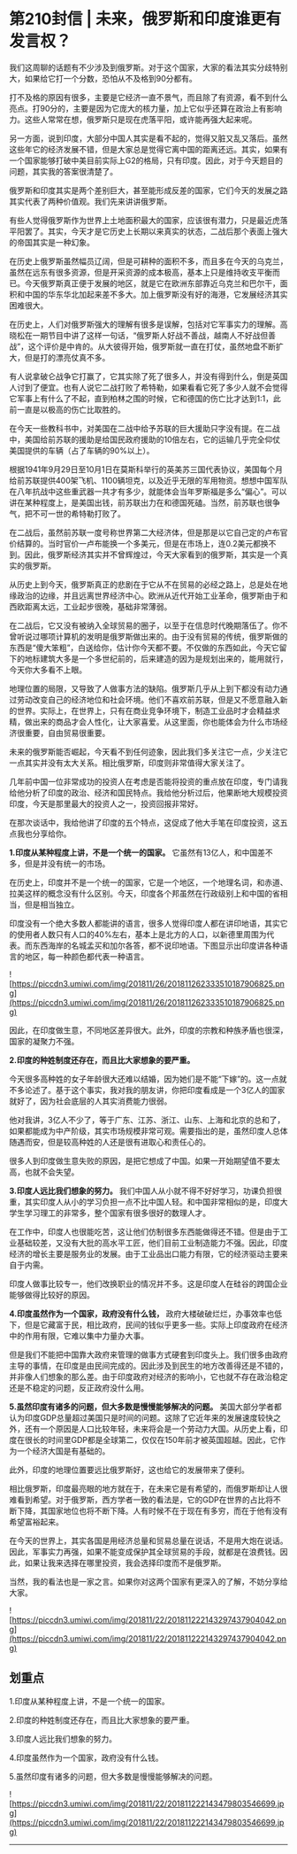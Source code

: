 # 第210封信 | 未来，俄罗斯和印度谁更有发言权？

我们这周聊的话题有不少涉及到俄罗斯。对于这个国家，大家的看法其实分歧特别大，如果给它打一个分数，恐怕从不及格到90分都有。

打不及格的原因有很多，主要是它经济一直不景气，而且除了有资源，看不到什么亮点。打90分的，主要是因为它庞大的核力量，加上它似乎还算在政治上有影响力。这些人常常在想，俄罗斯只是现在虎落平阳，或许能再强大起来呢。

另一方面，说到印度，大部分中国人其实是看不起的，觉得又脏又乱又落后。虽然这些年它的经济发展不错，但是大家总是觉得它离中国的距离还远。其实，如果有一个国家能够打破中美目前实际上G2的格局，只有印度。因此，对于今天题目的问题，其实我的答案很清楚了。

俄罗斯和印度其实是两个差别巨大，甚至能形成反差的国家，它们今天的发展之路其实代表了两种价值观。我们先来讲讲俄罗斯。

有些人觉得俄罗斯作为世界上土地面积最大的国家，应该很有潜力，只是最近虎落平阳罢了。其实，今天才是它历史上长期以来真实的状态，二战后那个表面上强大的帝国其实是一种幻象。

在历史上俄罗斯虽然幅员辽阔，但是可耕种的面积不多，而且多在今天的乌克兰，虽然在远东有很多资源，但是开采资源的成本极高，基本上只是维持收支平衡而已。今天俄罗斯真正便于发展的地区，就是它在欧洲东部靠近乌克兰和巴尔干，面积和中国的华东华北加起来差不多大。加上俄罗斯没有好的海港，它发展经济其实困难很大。

在历史上，人们对俄罗斯强大的理解有很多是误解，包括对它军事实力的理解。高晓松在一期节目中讲了这样一句话，“俄罗斯人好战不善战，越南人不好战但善战”，这个评价是中肯的。从大彼得开始，俄罗斯就一直在打仗，虽然地盘不断扩大，但是打的漂亮仗真不多。

有人说拿破仑战争它打赢了，它其实除了死了很多人，并没有得到什么，倒是英国人讨到了便宜。也有人说它二战打败了希特勒，如果看看它死了多少人就不会觉得它军事上有什么了不起，直到柏林之围的时候，它和德国的伤亡比才达到1:1，此前一直是以极高的伤亡比取胜的。

在今天一些教科书中，对美国在二战中给予苏联的巨大援助只字没有提。在二战中，美国给前苏联的援助是给国民政府援助的10倍左右，它的运输几乎完全仰仗美国提供的车辆（占了车辆的90%以上）。

根据1941年9月29日至10月1日在莫斯科举行的英美苏三国代表协议，美国每个月给前苏联提供400架飞机、1100辆坦克，以及近乎无限的军用物资。想想中国军队在八年抗战中这些重武器一共才有多少，就能体会当年罗斯福是多么“偏心”。可以讲在某种程度上，是美国出钱，前苏联出力在和德国死磕。当然，前苏联也很争气，把不可一世的希特勒打败了。

在二战后，虽然前苏联一度号称世界第二大经济体，但是那是以它自己定的卢布官价结算的。当时官价一卢布能换一个多美元，但是在市场上，连0.2美元都换不到。因此，俄罗斯经济其实并不曾辉煌过，今天大家看到的俄罗斯，其实是一个真实的俄罗斯。

从历史上到今天，俄罗斯真正的悲剧在于它从不在贸易的必经之路上，总是处在地缘政治的边缘，并且远离世界经济中心。欧洲从近代开始工业革命，俄罗斯由于和西欧距离太远，工业起步很晚，基础非常薄弱。

在二战后，它又没有被纳入全球贸易的圈子，以至于在信息时代晚期落伍了。你不曾听说过哪项计算机的发明是俄罗斯做出来的。由于没有贸易的传统，俄罗斯做的东西是“傻大笨粗”，白送给你，估计你今天都不要。不仅做的东西如此，今天它留下的地标建筑大多是一个多世纪前的，后来建造的因为是规划出来的，能用就行，今天你大多看不上眼。

地理位置的局限，又导致了人做事方法的缺陷。俄罗斯几乎从上到下都没有动力通过劳动改变自己的经济地位和社会环境。他们不喜欢前苏联，但是又不愿意融入新的世界。实际上，在世界上，只有在商业竞争环境下，制造工业品时才会精益求精，做出来的商品才会人性化，让大家喜爱。从这里面，你也能体会为什么市场经济很重要，自由贸易很重要。

未来的俄罗斯能否崛起，今天看不到任何迹象，因此我们多关注它一点，少关注它一点其实并没有太大关系。相比俄罗斯，印度则非常值得大家关注了。

几年前中国一位非常成功的投资人在考虑是否能将投资的重点放在印度，专门请我给他分析了印度的政治、经济和国民特点。我给他分析过后，他果断地大规模投资印度，今天是那里最大的投资人之一，投资回报非常好。

在那次谈话中，我给他讲了印度的五个特点，这促成了他大手笔在印度投资，这五点我也分享给你。

 **1.印度从某种程度上讲，不是一个统一的国家。** 它虽然有13亿人，和中国差不多，但是并没有统一的市场。

在历史上，印度并不是一个统一的国家，它是一个地区，一个地理名词，和赤道、拉美这样的概念没有什么区别。今天，印度各个邦虽然在行政级别上和中国的省相当，但是相当独立。

印度没有一个绝大多数人都能讲的语言，很多人觉得印度人都在讲印地语，其实它的使用者人数只有人口的40%左右，基本上是北方的人口，以新德里周围为代表。而东西海岸的名城孟买和加尔各答，都不说印地语。下图显示出印度讲各种语言的地区，每一种颜色都代表一种语言。

![https://piccdn3.umiwi.com/img/201811/26/201811262333510187906825.png](https://piccdn3.umiwi.com/img/201811/26/201811262333510187906825.png)

因此，在印度做生意，不同地区差异很大。此外，印度的宗教和种族矛盾也很深，国家的凝聚力不强。

 **2.印度的种姓制度还存在，而且比大家想象的要严重。**

今天很多高种姓的女子年龄很大还难以结婚，因为她们是不能“下嫁”的。这一点就不多论述了。基于这个事实，我对我的朋友讲，你把印度看成是一个3亿人的国家就好了，因为社会底层的人其实消费能力很弱。

他对我讲，3亿人不少了，等于广东、江苏、浙江、山东、上海和北京的总和了，如果都能成为中产阶级，其实市场规模非常可观。需要指出的是，虽然印度人总体随遇而安，但是较高种姓的人还是很有进取心和责任心的。

很多人到印度做生意失败的原因，是把它想成了中国。如果一开始期望值不要太高，也就不会失望。

 **3.印度人远比我们想象的努力。** 我们中国人从小就不得不好好学习，功课负担很重，其实印度人从小的学习负担一点不比中国人轻。和中国非常相似的是，印度大学生学习理工的非常多，整个国家有很多很好的数理人才。

在工作中，印度人也很能吃苦，这让他们仿制很多东西能做得还不错。但是由于工业基础较差，又没有大批的高水平工匠，他们目前工业制造能力不强。因此，印度经济的增长主要是服务业的发展。由于工业品出口能力有限，它的经济驱动主要来自于内需。

印度人做事比较专一，他们改换职业的情况并不多。这是印度人在硅谷的跨国企业能够做得比较好的原因。

 **4.印度虽然作为一个国家，政府没有什么钱，** 政府大楼破破烂烂，办事效率也低下，但是它藏富于民，相比政府，民间的钱似乎更多一些。实际上印度政府在经济中的作用有限，它难以集中力量办大事。

但是我们不能把中国靠大政府来管理的做事方式硬套到印度头上。我们很多由政府主导的事情，在印度是由民间完成的。因此涉及到民生的地方改善得还是不错的，并非像人们想象的那么差。由于印度政府对经济的影响小，它也就不存在政治稳定还是不稳定的问题，反正政府没什么用。

 **5.虽然印度有诸多的问题，但大多数是慢慢能够解决的问题。** 美国大部分学者都认为印度GDP总量超过美国只是时间的问题。这除了它近年来的发展速度较快之外，还有一个原因是人口比较年轻，未来将会是一个劳动力大国。从历史上看，印度在很长的时间里GDP都是全球第二，仅仅在150年前才被英国超越。因此，它作为一个经济大国是有基础的。

此外，印度的地理位置要远比俄罗斯好，这也给它的发展带来了便利。

相比俄罗斯，印度最亮眼的地方就在于，在未来它是有希望的，而俄罗斯却让人很难看到希望。对于俄罗斯，西方学者一致的看法是，它的GDP在世界的占比将不断下降，其国家地位也将不断下降。人有时候不在于现在有多穷，而在于他有没有希望富裕起来。

在今天的世界上，其实各国是用经济总量和贸易总量在说话，不是用大炮在说话。因此，军事实力再强，如果不能变成保护其全球贸易的手段，就都是在浪费钱。因此，如果让我来选择在哪里投资，我会选择印度而不是俄罗斯。

当然，我的看法也是一家之言。如果你对这两个国家有更深入的了解，不妨分享给大家。

![https://piccdn3.umiwi.com/img/201811/22/201811222143297437904042.png](https://piccdn3.umiwi.com/img/201811/22/201811222143297437904042.png)

## 划重点

1.印度从某种程度上讲，不是一个统一的国家。

2.印度的种姓制度还存在，而且比大家想象的要严重。

3.印度人远比我们想象的努力。

4.印度虽然作为一个国家，政府没有什么钱。

5.虽然印度有诸多的问题，但大多数是慢慢能够解决的问题。


![https://piccdn3.umiwi.com/img/201811/22/201811222143479803546699.jpg](https://piccdn3.umiwi.com/img/201811/22/201811222143479803546699.jpg)

---
